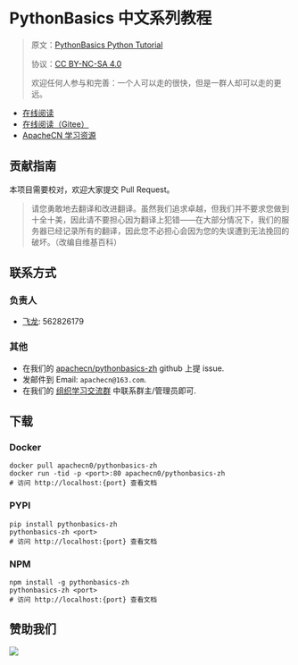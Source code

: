 # PythonBasics 中文系列教程

> 原文：[PythonBasics Python Tutorial](https://pythonbasics.org/)
> 
> 协议：[CC BY-NC-SA 4.0](http://creativecommons.org/licenses/by-nc-sa/4.0/)
> 
> 欢迎任何人参与和完善：一个人可以走的很快，但是一群人却可以走的更远。

* [在线阅读](http://pythonbasics.apachecn.org/)
* [在线阅读（Gitee）](https://apachecn.gitee.io/pythonbasics-zh/)
* [ApacheCN 学习资源](http://docs.apachecn.org/)

## 贡献指南

本项目需要校对，欢迎大家提交 Pull Request。

> 请您勇敢地去翻译和改进翻译。虽然我们追求卓越，但我们并不要求您做到十全十美，因此请不要担心因为翻译上犯错——在大部分情况下，我们的服务器已经记录所有的翻译，因此您不必担心会因为您的失误遭到无法挽回的破坏。（改编自维基百科）

## 联系方式

### 负责人

* [飞龙](https://github.com/wizardforcel): 562826179

### 其他

*   在我们的 [apachecn/pythonbasics-zh](https://github.com/apachecn/pythonbasics-zh) github 上提 issue.
*   发邮件到 Email: `apachecn@163.com`.
*   在我们的 [组织学习交流群](http://www.apachecn.org/organization/348.html) 中联系群主/管理员即可.

## 下载

### Docker

```
docker pull apachecn0/pythonbasics-zh
docker run -tid -p <port>:80 apachecn0/pythonbasics-zh
# 访问 http://localhost:{port} 查看文档
```

### PYPI

```
pip install pythonbasics-zh
pythonbasics-zh <port>
# 访问 http://localhost:{port} 查看文档
```

### NPM

```
npm install -g pythonbasics-zh
pythonbasics-zh <port>
# 访问 http://localhost:{port} 查看文档
```

## 赞助我们

![](http://data.apachecn.org/img/about/donate.jpg)
